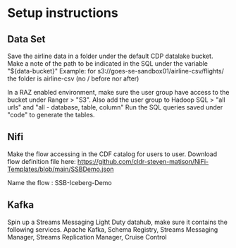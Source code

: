 # Setup instructions
## Data Set
Save the airline data in a folder under the default CDP datalake bucket.
Make a note of the path to be indicated in the SQL under the variable "${data-bucket}"
Example: for s3://goes-se-sandbox01/airline-csv/flights/ the folder is airline-csv (no / before nor after)

In a RAZ enabled environment, make sure the user group have access to the bucket under Ranger > "S3".
Also add the user group to Hadoop SQL > "all urls" and "all - database, table, column"
Run the SQL queries saved under "code" to generate the tables.  

## Nifi

Make the flow accessing in the CDF catalog for users to user. Download flow definition file here: 
https://github.com/cldr-steven-matison/NiFi-Templates/blob/main/SSBDemo.json  

Name the flow : SSB-Iceberg-Demo  

## Kafka

Spin up a Streams Messaging Light Duty datahub, make sure it contains the following services.
Apache Kafka, Schema Registry, Streams Messaging Manager, Streams Replication Manager, Cruise Control